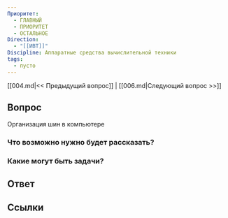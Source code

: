 ```yaml
---
Приоритет:
  - ГЛАВНЫЙ
  - ПРИОРИТЕТ
  - ОСТАЛЬНОЕ
Direction:
  - "[[ИВТ]]" 
Discipline: Аппаратные средства вычислительной техники 
tags:
  - пусто
---
```

[[004.md|<< Предыдущий вопрос]] | [[006.md|Следующий вопрос >>]]
## Вопрос

Организация шин в компьютере

### Что возможно нужно будет рассказать?

### Какие могут быть задачи?

## Ответ

## Ссылки
